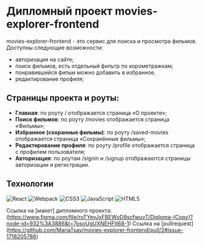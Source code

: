 # Дипломный проект movies-explorer-frontend
movies-explorer-frontend - это сервис для поиска и просмотра фильмов. 
Доступны следующие возможности:
* авторизация на сайте;
* поиск фильмов, есть отдельный фильтр по корометражкам;
* понравившийся фильм можно добавить в избранное.
* редактирование профиля;

## Страницы проекта и роуты:
* **Главная**: по роуту / отображается страница «О проекте»;
* **Поиск фильмов**: по роуту /movies отображается страница «Фильмы»;
* **Избранное (сохранные фильмы)**: по роуту /saved-movies отображается страница «Сохранённые фильмы»;
* **Редактирование профиля**: по роуту /profile отображается страница с профилем пользователя;
* **Авторизация**: по роутам /signin и /signup отображаются страницы авторизации и регистрации.

## Технологии
![React](https://img.shields.io/badge/react-%2320232a.svg?style=for-the-badge&logo=react&logoColor=%2361DAFB)
![Webpack](https://img.shields.io/badge/webpack-%238DD6F9.svg?style=for-the-badge&logo=webpack&logoColor=black)
![CSS3](https://img.shields.io/badge/css3-%231572B6.svg?style=for-the-badge&logo=css3&logoColor=white)
![JavaScript](https://img.shields.io/badge/javascript-%23323330.svg?style=for-the-badge&logo=javascript&logoColor=%23F7DF1E)
![HTML5](https://img.shields.io/badge/html5-%23E34F26.svg?style=for-the-badge&logo=html5&logoColor=white)

Ссылка на [макет] дипломного проекта: (https://www.figma.com/file/roTYeyJxFBEWyD8scfwuvT/Diploma-(Copy)?node-id=932%3A3886&t=7psoUgUXNEHFIt68-1) 
Ссылка на [pullrequest] (https://github.com/MariaTsay/movies-explorer-frontend/pull/2#issue-1718205786)